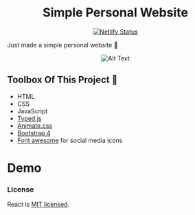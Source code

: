 
<div align="center"> 
  <h1>Simple Personal Website</h1>
  
  [![Netlify Status](https://api.netlify.com/api/v1/badges/f3dc9a02-37c4-4989-9b56-e55c0ba74427/deploy-status)](https://app.netlify.com/sites/tsafaelmali/deploys) 
  
</div>
<p>Just made a simple personal website 🎉</p>

<div align="center">
  
![Alt Text](https://github.com/SafaElmali/SimplePersonalWebsite/blob/master/demo/demo.gif)

</div>

## Toolbox Of This Project 🧰 

<ul>
  <li>HTML</li>
  <li>CSS</li>  
  <li>JavaScript</li>
  <li><a href="https://github.com/mattboldt/typed.js/">Typed.js</a></li>
  <li><a href="https://github.com/daneden/animate.css">Animate.css</a></li>
  <li><a href="https://github.com/twbs/bootstrap">Bootstrap 4</a></li>
  <li><a href="https://github.com/FortAwesome/Font-Awesome">Font awesome</a> for social media icons</li>
</ul>

<h1>Demo</h1>

### License

React is [MIT licensed](./LICENSE).
